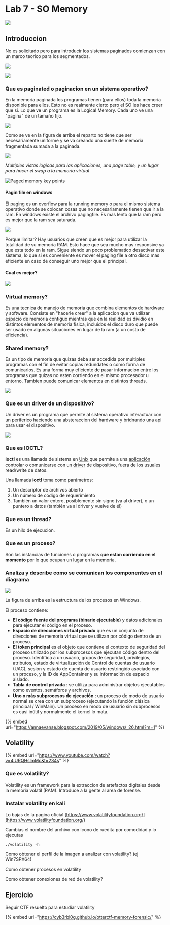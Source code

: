 # Lab 7 - SO Memory

![](../.gitbook/assets/imagen%20%28401%29.png)

## Introduccion

No es solicitado pero para introducir los sistemas paginados comienzan con un marco teorico para los segmentados.

![](../.gitbook/assets/imagen%20%28406%29.png)

![](../.gitbook/assets/imagen%20%28404%29.png)

### Que es paginated o paginacion en un sistema operativo?

En la memoria paginada los programas tienen \(para ellos\) toda la memoria disponible para ellos. Esto no es realmente cierto pero el SO les hace creer que si. Lo que ve un programa es la Logical Memory. Cada uno ve una "pagina" de un tamaño fijo.

![](../.gitbook/assets/imagen%20%28403%29.png)

Como se ve en la figura de arriba el reparto no tiene que ser necesariamente uniforme y se va creando una suerte de memoria fragmentada sumada a la paginada.

![](../.gitbook/assets/imagen%20%28395%29.png)

_Multiples vistas logicas para las aplicaciones, una page table, y un lugar para hacer el swap a la memoria virtual_

![Paged memory key points](../.gitbook/assets/imagen%20%28397%29.png)

#### Pagin file en windows

El paging es un overflow para la running memory o para el mismo sistema operativo donde se colocan cosas que no necesariamente tienen que ir a la ram. En windows existe el archivo pagingfile. Es mas lento que la ram pero es mejor que la ram sea saturada.

![](../.gitbook/assets/imagen%20%28398%29.png)

Porque limitar? Hay usuarios que creen que es mejor para utilizar la totalidad de su memoria RAM. Esto hace que sea mucho mas responsive ya que esta todo en la ram. Sigue siendo un poco problematico desactivar este sistema, lo que si es conveniente es mover el paging file a otro disco mas eficiente en caso de conseguir uno mejor que el principal.

#### Cual es mejor?

![](../.gitbook/assets/imagen%20%28408%29.png)

### Virtual memory?

Es una tecnica de manejo de memoria que combina elementos de hardware y software. Consiste en "hacerle creer" a la aplicacion que va utilizar espacio de memoria contiguo mientras que en la realidad es dividio en distintos elementos de memoria fisica, incluidos el disco duro que puede ser usado en algunas situaciones en lugar de la ram \(a un costo de eficiencia\).

### Shared memory?

Es un tipo de memoria que quizas deba ser accedida por multiples programas con el fin de evitar copias redundates o como forma de comunicarlos. Es una forma muy eficiente de pasar informacion entre  los programas que quizas no esten corriendo en el mismo procesador u entorno. Tambien puede comunicar elementos en distintos threads.

![](../.gitbook/assets/imagen%20%28399%29.png)



### Que es un driver de un dispositivo?

Un driver es un programa que permite al sistema operativo interactuar con un periferico haciendo una absteraccion del hardware y bridnando una api para usar el dispositivo.

![](../.gitbook/assets/imagen%20%28396%29.png)

### Que es IOCTL?

 **ioctl** es una llamada de sistema en [Unix](https://es.wikipedia.org/wiki/Unix) que permite a una [aplicación](https://es.wikipedia.org/wiki/Aplicaci%C3%B3n_inform%C3%A1tica) controlar o comunicarse con un [driver](https://es.wikipedia.org/wiki/Driver) de dispositivo, fuera de los usuales read/write de datos.

Una llamada **ioctl** toma como parámetros:

1. Un descriptor de archivos abierto
2. Un número de código de requerimiento
3. También un valor entero, posiblemente sin signo \(va al driver\), o un puntero a datos \(también va al driver y vuelve de él\)

### Que es un thread?

Es un hilo de ejecucion.

### Que es un proceso?

Son las instancias de funciones o programas **que estan corriendo en el momento** por lo que ocupan un lugar en la memoria.



### Analiza y describe como se comunican los componentes en el diagrama

![](../.gitbook/assets/imagen%20%28407%29.png)



La figura de arriba es la estructura de los procesos en Windows.

El proceso contiene:

* **El código fuente del programa \(binario ejecutable\)** y datos adicionales para ejecutar el código en el proceso.
* **Espacio de direcciones virtual privado** que es un conjunto de direcciones de memoria virtual que se utilizan por código dentro de un proceso.
* **El token principal** es el objeto que contiene el contexto de seguridad del proceso utilizado por los subprocesos que ejecutan código dentro del proceso. Identifica a un usuario, grupos de seguridad, privilegios, atributos, estado de virtualización de Control de cuentas de usuario \(UAC\), sesión y estado de cuenta de usuario restringido asociado con un proceso, y la ID de AppContainer y su información de espacio aislado.
* **Tabla de control privada** : se utiliza para administrar objetos ejecutables como eventos, semáforos y archivos.
* **Uno o más subprocesos de ejecución** : un proceso de modo de usuario normal se crea con un subproceso \(ejecutando la función clásica principal / WinMain\). Un proceso en modo de usuario sin subprocesos es casi inútil y normalmente el kernel lo mata.

{% embed url="https://annaevanse.blogspot.com/2019/05/windows\_26.html?m=1" %}

## Volatility

{% embed url="https://www.youtube.com/watch?v=4lURQHslmMc&t=234s" %}



### Que es volatility?

Volatility es un framework para la extraccion de artefactos digitales desde la memoria volatil \(RAM\). Introduce a la gente al area de forense. 

### Instalar volatility en kali

Lo bajas de la pagina oficial [https://www.volatilityfoundation.org/](https://www.volatilityfoundation.org/)

Cambias el nombre del archivo con icono de ruedita por comodidad y lo ejecutas 

```text
./volatility -h
```

Como obtener el perfil de la imagen a analizar con volatility? \(ej Win7SPX64\)

Como obtener procesos en volatility

Como obtener conexiones de red de volatility?

## Ejercicio

Seguir CTF resuelto para estudiar volatility

{% embed url="https://cyb3rbl0g.github.io/otterctf-memory-forensic/" %}



